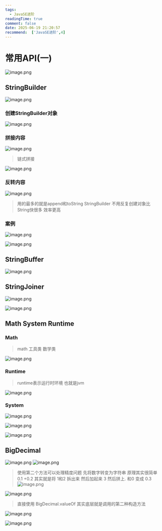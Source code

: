 ```yaml
---
tags:
  - JavaSE进阶
readingTime: true
comment: false
date: 2025-06-19 21:20:57
recommend:  ['JavaSE进阶',4]
---
```

# 常用API(一)

![image.png](https://imgsbo.oss-cn-shanghai.aliyuncs.com/undefined20250619212312613.png)

## StringBuilder

![image.png](https://imgsbo.oss-cn-shanghai.aliyuncs.com/undefined20250619212434510.png)
### 创建StringBuilder对象

![image.png](https://imgsbo.oss-cn-shanghai.aliyuncs.com/undefined20250619212626749.png)
### 拼接内容

![image.png](https://imgsbo.oss-cn-shanghai.aliyuncs.com/undefined20250619212652125.png)

> 链式拼接

![image.png](https://imgsbo.oss-cn-shanghai.aliyuncs.com/undefined20250619212751380.png)
### 反转内容  
![image.png](https://imgsbo.oss-cn-shanghai.aliyuncs.com/undefined20250619212858061.png)

>用的最多的就是append和toString
>StringBuilder 不用反复创建对象比String快很多  效率更高

### 案例

![image.png](https://imgsbo.oss-cn-shanghai.aliyuncs.com/undefined20250619213728153.png)


![image.png](https://imgsbo.oss-cn-shanghai.aliyuncs.com/undefined20250619213651294.png)

## StringBuffer

![image.png](https://imgsbo.oss-cn-shanghai.aliyuncs.com/undefined20250619213248004.png)

## StringJoiner

![image.png](https://imgsbo.oss-cn-shanghai.aliyuncs.com/undefined20250619213856901.png)

![image.png](https://imgsbo.oss-cn-shanghai.aliyuncs.com/undefined20250619214107705.png)

## Math  System  Runtime
### Math
>math 工具类  数学类

![image.png](https://imgsbo.oss-cn-shanghai.aliyuncs.com/undefined20250619214304663.png)
### Runtime
>runtime表示运行时环境  也就是jvm

![image.png](https://imgsbo.oss-cn-shanghai.aliyuncs.com/undefined20250619214404471.png)
### System
![image.png](https://imgsbo.oss-cn-shanghai.aliyuncs.com/undefined20250619214549153.png)

![image.png](https://imgsbo.oss-cn-shanghai.aliyuncs.com/undefined20250619214650242.png)

![image.png](https://imgsbo.oss-cn-shanghai.aliyuncs.com/undefined20250619214733989.png)

## BigDecimal

![image.png](https://imgsbo.oss-cn-shanghai.aliyuncs.com/undefined20250619214849322.png)
![image.png](https://imgsbo.oss-cn-shanghai.aliyuncs.com/undefined20250619215232753.png)

>使用第二个方法可以处理精度问题 先将数字转变为字符串 原理其实很简单 0.1  +0.2  其实就是将 1和2 拆出来
>然后加起来  3  然后拼上. 和0  变成  0.3
![image.png](https://imgsbo.oss-cn-shanghai.aliyuncs.com/undefined20250619215306578.png)

![image.png](https://imgsbo.oss-cn-shanghai.aliyuncs.com/undefined20250619215754973.png)

> 直接使用 BigDecimal.valueOf  其实底层就是调用的第二种构造方法

![image.png](https://imgsbo.oss-cn-shanghai.aliyuncs.com/undefined20250619215728828.png)

![image.png](https://imgsbo.oss-cn-shanghai.aliyuncs.com/undefined20250619220142847.png)
